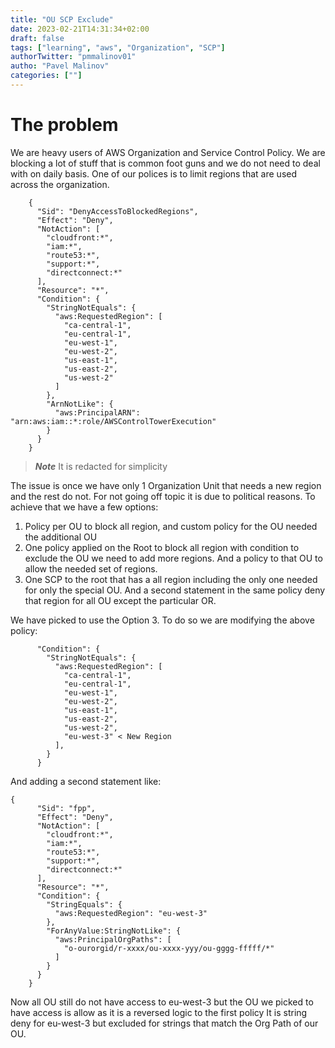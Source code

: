 ```yaml
---
title: "OU SCP Exclude"
date: 2023-02-21T14:31:34+02:00
draft: false
tags: ["learning", "aws", "Organization", "SCP"]
authorTwitter: "pmmalinov01" 
autho: "Pavel Malinov"
categories: [""]
---
```



# The problem
We are heavy users of AWS Organization and Service Control Policy. We are blocking a lot of stuff that is common foot guns and we do not need to deal with on daily basis.
One of our polices is to limit regions that are used across the organization. 
```
    {
      "Sid": "DenyAccessToBlockedRegions",
      "Effect": "Deny",
      "NotAction": [
        "cloudfront:*",
        "iam:*",
        "route53:*",
        "support:*",
        "directconnect:*"
      ],
      "Resource": "*",
      "Condition": {
        "StringNotEquals": {
          "aws:RequestedRegion": [
            "ca-central-1",
            "eu-central-1",
            "eu-west-1",
            "eu-west-2",
            "us-east-1",
            "us-east-2",
            "us-west-2"
          ]
        },
        "ArnNotLike": {
          "aws:PrincipalARN": "arn:aws:iam::*:role/AWSControlTowerExecution"
        }
      }
    }
```
> **_Note_** It is redacted for simplicity


The issue is once we have only 1 Organization Unit that needs a new region and the rest do not. For not going off topic it is due to political reasons.
To achieve that we have a few options:

1. Policy per OU to block all region, and custom policy for the OU needed the additional OU
2. One policy applied on the Root to block all region with condition to exclude the OU we need to add more regions. And a policy to that OU to allow the needed set of regions.
3. One SCP to the root that has a all region including the only one needed for only the special OU. And a second statement in the same policy deny that region for all OU except the particular OR.

We have picked to use the Option 3. To do so we are modifying the above policy:
```
      "Condition": {
        "StringNotEquals": {
          "aws:RequestedRegion": [
            "ca-central-1",
            "eu-central-1",
            "eu-west-1",
            "eu-west-2",
            "us-east-1",
            "us-east-2",
            "us-west-2",
            "eu-west-3" < New Region
          ],
        }
      }
```

And adding a second statement like:

```
{
      "Sid": "fpp",
      "Effect": "Deny",
      "NotAction": [
        "cloudfront:*",
        "iam:*",
        "route53:*",
        "support:*",
        "directconnect:*"
      ],
      "Resource": "*",
      "Condition": {
        "StringEquals": {
          "aws:RequestedRegion": "eu-west-3"
        },
        "ForAnyValue:StringNotLike": {
          "aws:PrincipalOrgPaths": [
            "o-ourorgid/r-xxxx/ou-xxxx-yyy/ou-gggg-fffff/*"
          ]
        }
      }
    }
```

Now all OU still do not have access to eu-west-3 but the OU we picked to have access is allow as it is a reversed logic to the first policy
It is string deny for eu-west-3 but excluded for strings that match the Org Path of our OU.
